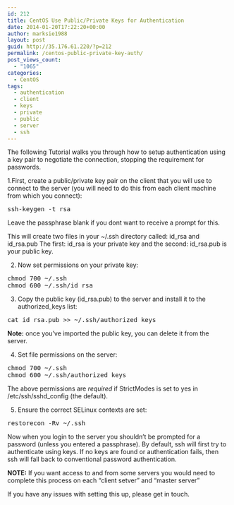 ```yaml
---
id: 212
title: CentOS Use Public/Private Keys for Authentication
date: 2014-01-20T17:22:20+00:00
author: marksie1988
layout: post
guid: http://35.176.61.220/?p=212
permalink: /centos-public-private-key-auth/
post_views_count:
  - "1065"
categories:
  - CentOS
tags:
  - authentication
  - client
  - keys
  - private
  - public
  - server
  - ssh
---
```

The following Tutorial walks you through how to setup authentication using a key pair to negotiate the connection, stopping the requirement for passwords.  
<!--more-->

1.First, create a public/private key pair on the client that you will use to connect to the server (you will need to do this from each client machine from which you connect):

<pre class="lang:default decode:true " >ssh-keygen -t rsa</pre>

Leave the passphrase blank if you dont want to receive a prompt for this.

This will create two files in your ~/.ssh directory called: id\_rsa and id\_rsa.pub The first: id\_rsa is your private key and the second: id\_rsa.pub is your public key.

2. Now set permissions on your private key:

<pre class="lang:default decode:true " >chmod 700 ~/.ssh
chmod 600 ~/.ssh/id_rsa </pre>

3. Copy the public key (id\_rsa.pub) to the server and install it to the authorized\_keys list:

<pre class="lang:default decode:true " >cat id_rsa.pub &gt;&gt; ~/.ssh/authorized_keys</pre>

**Note:** once you&#8217;ve imported the public key, you can delete it from the server.

4. Set file permissions on the server:

<pre class="lang:default decode:true " >chmod 700 ~/.ssh
chmod 600 ~/.ssh/authorized_keys </pre>

The above permissions are _required_ if StrictModes is set to yes in /etc/ssh/sshd_config (the default).

5. Ensure the correct SELinux contexts are set:

<pre class="lang:default decode:true " >restorecon -Rv ~/.ssh </pre>

Now when you login to the server you shouldn&#8217;t be prompted for a password (unless you entered a passphrase). By default, ssh will first try to authenticate using keys. If no keys are found or authentication fails, then ssh will fall back to conventional password authentication.

**NOTE:** If you want access to and from some servers you would need to complete this process on each &#8220;client setver&#8221; and &#8220;master server&#8221; 

If you have any issues with setting this up, please get in touch.